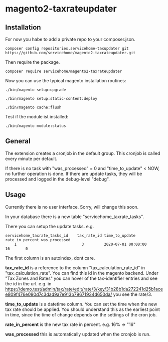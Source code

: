 # magento2-taxrateupdater

## Installation

For now you habe to add a private repo to your composer.json.

    composer config repositories.servicehome-taxupdater git https://github.com/servicehome/magento2-taxrateupdater.git

Then require the package.

    composer require servicehome/magento2-taxrateupdater

Now you can use the typical magento installation routines:

    ./bin/magento setup:upgrade
    
    ./bin/magento setup:static-content:deploy
    
    ./bin/magento cache:flush

Test if the module ist installed:

    ./bin/magento module:status

## General
The extension creates a cronjob in the default group. This cronjob is called every minute per default.

If there is no task with "was_processed" = 0 and "time_to_update" < NOW, no further operation is done.
If there are update tasks, they will be processed and logged in the debug-level "debug". 

## Usage

Currently there is no user interface. Sorry, will change this soon.

In your database there is a new table "servicehome_taxrate_tasks". 

There you can setup the update tasks. e.g.

    servicehome_taxrate_tasks_id	tax_rate_id	time_to_update	        rate_in_percent	was_processed
        1                             3	        2020-07-01 00:00:00	         16	      0
        
The first column is an autoindex, dont care.

**tax_rate_id** is a reference to the column "tax_calculation_rate_id" in "tax_calculation_rate". You can find this id
in the magento backend. Under "Tax Zones and Rates" you can hover of the tax-identifier entries and see the id in the url.
e.g. in https://demo.test/admin/tax/rate/edit/rate/3/key/31b28b1da272241d25b1acee809f476e090d7c3dad9a7e913b79671934d650da/
you see the rate/3. 

**time_to_update** is a datetime column. You can set the time when the new tax rate should be applied. 
You should understand this as the earliest point in time, since the time of change depends on the settings of
 the cron job. 

**rate_in_percent** is the new tax rate in percent. e.g. 16% => "16"

**was_processed** this is automatically updated when the cronjob is run.